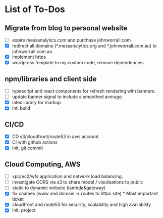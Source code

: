 # List of To-Dos

## Migrate from blog to personal website

- [ ] expire messanalytics.com and purchase johnworrall.com
- [x] redirect all domains (*.messanalytics.org and *.johnworrall.com.au) to johnworrall.com.au
- [x] implement https
- [x] wordpress template to my custom code, remove dependencies

## npm/libraries and client side

- [ ] typescript and react components for refresh rendering with banners.
- [ ] update banner signal to include a smoothed average.
- [x] latex library for markup 
- [x] int, build

## CI/CD

- [x] CD s3/cloudfront/route53 in aws account
- [x] CI with github actions
- [x] init, git commit

## Cloud Computing, AWS

- [ ] vpc/ec2/wfs application and network load balancing.
- [ ] investigate CORS via s3 to share model / visulisations to public
- [ ] static to dynamic website (lambda&gateway) 
- [x] fix cnames  (www and domain -> routes to https site)  * Most important ticket
- [x] cloudfront and route53 for security, scalability and high availability 
- [x] init, project

